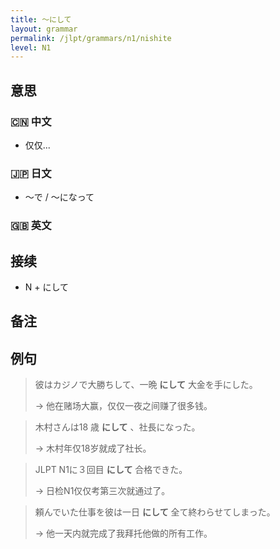 ```yaml
---
title: 〜にして
layout: grammar
permalink: /jlpt/grammars/n1/nishite
level: N1
---
```


## 意思

### 🇨🇳 中文

- 仅仅...

### 🇯🇵 日文

- 〜で / 〜になって

### 🇬🇧 英文


## 接续

- N + にして

## 备注


## 例句

> 彼はカジノで大勝ちして、一晩 **にして** 大金を手にした。
>
> → 他在赌场大赢，仅仅一夜之间赚了很多钱。

> 木村さんは18 歳 **にして** 、社長になった。
>
> → 木村年仅18岁就成了社长。

> JLPT N1に３回目 **にして** 合格できた。
>
> → 日检N1仅仅考第三次就通过了。

> 頼んでいた仕事を彼は一日 **にして** 全て終わらせてしまった。
>
> → 他一天内就完成了我拜托他做的所有工作。

